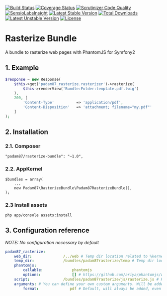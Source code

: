 [![Build Status](https://travis-ci.org/Padam87/RasterizeBundle.svg?branch=master)](https://travis-ci.org/Padam87/RasterizeBundle)
[![Coverage Status](https://coveralls.io/repos/Padam87/RasterizeBundle/badge.png)](https://coveralls.io/r/Padam87/RasterizeBundle)
[![Scrutinizer Code Quality](https://scrutinizer-ci.com/g/Padam87/RasterizeBundle/badges/quality-score.png?s=dbb22e5306bff73f2b3494261ddb8d6d7c6b35d7)](https://scrutinizer-ci.com/g/Padam87/RasterizeBundle/)
[![SensioLabsInsight](https://insight.sensiolabs.com/projects/7e2ecf7a-40d7-41f4-9103-a99593c435d2/mini.png)](https://insight.sensiolabs.com/projects/7e2ecf7a-40d7-41f4-9103-a99593c435d2)
[![Latest Stable Version](https://poser.pugx.org/padam87/rasterize-bundle/v/stable.png)](https://packagist.org/packages/padam87/rasterize-bundle)
[![Total Downloads](https://poser.pugx.org/padam87/rasterize-bundle/downloads.png)](https://packagist.org/packages/padam87/rasterize-bundle)
[![Latest Unstable Version](https://poser.pugx.org/padam87/rasterize-bundle/v/unstable.png)](https://packagist.org/packages/padam87/rasterize-bundle)
[![License](https://poser.pugx.org/padam87/rasterize-bundle/license.png)](https://packagist.org/packages/padam87/rasterize-bundle)

# Rasterize Bundle #

A bundle to rasterize web pages with PhantomJS for Symfony2

## 1. Example ##

```php
$response = new Response(
    $this->get('padam87_rasterize.rasterizer')->rasterize(
        $this->renderView('Bundle:Folder:template.pdf.twig')
    ),
    200, [
        'Content-Type'          => 'application/pdf',
        'Content-Disposition'   => 'attachment; filename="my.pdf"'
    ]
);
```

## 2. Installation ##

### 2.1. Composer ###

    "padam87/rasterize-bundle": "~1.0",

### 2.2. AppKernel ###

    $bundles = array(
		...
        new Padam87\RasterizeBundle\Padam87RasterizeBundle(),
    );

### 2.3 Install assets ###

	php app/console assets:install

## 3. Configuration reference ##

*NOTE: No configuration necessary by default*

```YAML
padam87_rasterize:
    web_dir:              /../web # Temp dir location related to %kernel.root_dir%.
    temp_dir:             /bundles/padam87rasterize/temp # Temp dir location related to web dir. Must be in a location accessible by the web server.
    phantomjs:
        callable:             phantomjs
        options:              [] # https://github.com/ariya/phantomjs/wiki/API-Reference#wiki-command-line-options
    script:               /bundles/padam87rasterize/js/rasterize.js # Relative to web dir
    arguments: # You can define your own custom arguments. Will be added by default to every process.
        format:              pdf # Default, will always be added, even if you remove it from here.
```

